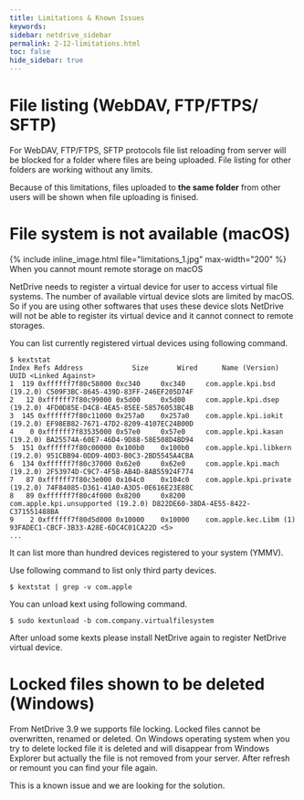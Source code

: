 ```yaml
---
title: Limitations & Known Issues
keywords:
sidebar: netdrive_sidebar
permalink: 2-12-limitations.html
toc: false
hide_sidebar: true
---
```


File listing (WebDAV, FTP/FTPS/ SFTP)
=====================================

For WebDAV, FTP/FTPS, SFTP protocols file list reloading from server will be blocked for a folder where files are being uploaded. File listing for other folders are working without any limits.

Because of this limitations, files uploaded to **the same folder** from other users will be shown when file uploading is finised.

File system is not available (macOS)
=====================================


{% include inline_image.html file="limitations_1.jpg" max-width="200" %}
    When you cannot mount remote storage on macOS


NetDrive needs to register a virtual device for user to access virtual file systems. The number of available virtual device slots are limited by macOS. So if you are using other softwares that uses these device slots NetDrive will not be able to register its virtual device and it cannot connect to remote storages.

You can list currently registered virtual devices using following command.

    $ kextstat
    Index Refs Address            Size       Wired      Name (Version) UUID <Linked Against>
    1  119 0xffffff7f80c58000 0xc340     0xc340     com.apple.kpi.bsd (19.2.0) C509F3BC-8645-439D-83FF-246EF205D74F
    2   12 0xffffff7f80c99000 0x5d00     0x5d00     com.apple.kpi.dsep (19.2.0) 4FD0D85E-D4C8-4EA5-85EE-58576053BC4B
    3  145 0xffffff7f80c11000 0x257a0    0x257a0    com.apple.kpi.iokit (19.2.0) EF98EB82-7671-47D2-8209-4107EC24B00D
    4    0 0xffffff7f83535000 0x57e0     0x57e0     com.apple.kpi.kasan (19.2.0) BA25574A-60E7-46D4-9D88-58E508D4BD94
    5  151 0xffffff7f80c00000 0x100b0    0x100b0    com.apple.kpi.libkern (19.2.0) 951CBB94-0DD9-40D3-B0C3-2BD5545A4CBA
    6  134 0xffffff7f80c37000 0x62e0     0x62e0     com.apple.kpi.mach (19.2.0) 2F53974D-C9C7-4F5B-AB4D-8AB55924F774
    7   87 0xffffff7f80c3e000 0x104c0    0x104c0    com.apple.kpi.private (19.2.0) 74F84085-D361-41A0-A3D5-0E616E23E88C
    8   89 0xffffff7f80c4f000 0x8200     0x8200     com.apple.kpi.unsupported (19.2.0) D822DE60-38DA-4E55-8422-C371551488BA
    9    2 0xffffff7f80d5d000 0x10000    0x10000    com.apple.kec.Libm (1) 93FADEC1-CBCF-3B33-A28E-6DC4C01CA22D <5>
    ...

It can list more than hundred devices registered to your system (YMMV).

Use following command to list only third party devices.

    $ kextstat | grep -v com.apple

You can unload kext using following command.

    $ sudo kextunload -b com.company.virtualfilesystem

After unload some kexts please install NetDrive again to register NetDrive virtual device.

Locked files shown to be deleted (Windows)
=======================================

From NetDrive 3.9 we supports file locking. Locked files cannot be overwritten, renamed or deleted. On Windows operating system when you try to delete locked file it is deleted and will disappear from Windows Explorer but actually the file is not removed from your server. After refresh or remount you can find your file again.

This is a known issue and we are looking for the solution.